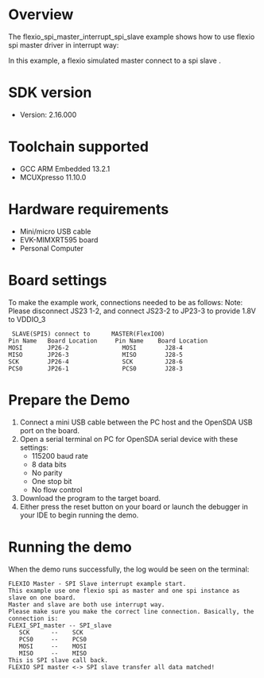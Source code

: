 Overview
========
The flexio_spi_master_interrupt_spi_slave example shows how to use flexio spi master driver in interrupt way:

In this example, a flexio simulated master connect to a spi slave .

SDK version
===========
- Version: 2.16.000

Toolchain supported
===================
- GCC ARM Embedded  13.2.1
- MCUXpresso  11.10.0

Hardware requirements
=====================
- Mini/micro USB cable
- EVK-MIMXRT595 board
- Personal Computer

Board settings
==============
To make the example work, connections needed to be as follows:
Note: Please disconnect JS23 1-2, and connect JS23-2 to JP23-3 to provide 1.8V to VDDIO_3
~~~~~~~~~~~~~~~~~~~~~~~~~~~~~~~~~~~~~~~~~~~~~~~~~~~~~~
 SLAVE(SPI5) connect to      MASTER(FlexIO0)
Pin Name   Board Location     Pin Name    Board Location
MOSI       JP26-2               MOSI        J28-4
MISO       JP26-3               MISO        J28-5
SCK        JP26-4               SCK         J28-6
PCS0       JP26-1               PCS0        J28-3
~~~~~~~~~~~~~~~~~~~~~~~~~~~~~~~~~~~~~~~~~~~~~~~~~~~~~~

Prepare the Demo
================
1. Connect a mini USB cable between the PC host and the OpenSDA USB port on the board.
2. Open a serial terminal on PC for OpenSDA serial device with these settings:
    - 115200 baud rate
    - 8 data bits
    - No parity
    - One stop bit
    - No flow control
3. Download the program to the target board.
4. Either press the reset button on your board or launch the debugger in your IDE to begin running
   the demo.

Running the demo
================
When the demo runs successfully, the log would be seen on the terminal:

~~~~~~~~~~~~~~~~~~~~~
FLEXIO Master - SPI Slave interrupt example start.
This example use one flexio spi as master and one spi instance as slave on one board.
Master and slave are both use interrupt way.
Please make sure you make the correct line connection. Basically, the connection is:
FLEXI_SPI_master -- SPI_slave   
   SCK      --    SCK  
   PCS0     --    PCS0 
   MOSI     --    MOSI 
   MISO     --    MISO 
This is SPI slave call back.
FLEXIO SPI master <-> SPI slave transfer all data matched!
~~~~~~~~~~~~~~~~~~~~~
